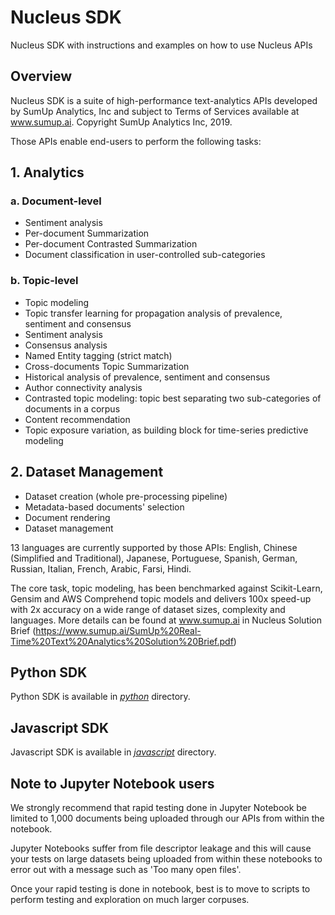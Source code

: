 # Nucleus SDK
Nucleus SDK with instructions and examples on how to use Nucleus APIs

## Overview
Nucleus SDK is a suite of high-performance text-analytics APIs developed by 
SumUp Analytics, Inc and subject to Terms of Services available at www.sumup.ai. 
Copyright SumUp Analytics Inc, 2019.

Those APIs enable end-users to perform the following tasks:
## 1. Analytics
### a. Document-level
* Sentiment analysis
* Per-document Summarization
* Per-document Contrasted Summarization
* Document classification in user-controlled sub-categories

### b. Topic-level
* Topic modeling
* Topic transfer learning for propagation analysis of prevalence, sentiment and consensus
* Sentiment analysis
* Consensus analysis
* Named Entity tagging (strict match)
* Cross-documents Topic Summarization
* Historical analysis of prevalence, sentiment and consensus
* Author connectivity analysis
* Contrasted topic modeling: topic best separating two sub-categories of documents in a corpus
* Content recommendation
* Topic exposure variation, as building block for time-series predictive modeling

## 2. Dataset Management
* Dataset creation (whole pre-processing pipeline)
* Metadata-based documents' selection
* Document rendering
* Dataset management


13 languages are currently supported by those APIs: English, Chinese (Simplified and Traditional), Japanese, 
Portuguese, Spanish, German, Russian, Italian, French, Arabic, Farsi, Hindi.

The core task, topic modeling, has been benchmarked against Scikit-Learn, Gensim 
and AWS Comprehend topic models and delivers 100x speed-up with 2x accuracy on a 
wide range of dataset sizes, complexity and languages. More details can be found 
at www.sumup.ai in Nucleus Solution Brief (https://www.sumup.ai/SumUp%20Real-Time%20Text%20Analytics%20Solution%20Brief.pdf)

## Python SDK
Python SDK is available in [*python*](python) directory.

## Javascript SDK
Javascript SDK is available in [*javascript*](javascript) directory.

## Note to Jupyter Notebook users
We strongly recommend that rapid testing done in Jupyter Notebook be limited to 
1,000 documents being uploaded through our APIs from within the notebook.

Jupyter Notebooks suffer from file descriptor leakage and this will cause your 
tests on large datasets being uploaded from within these notebooks to error out 
with a message such as 'Too many open files'.

Once your rapid testing is done in notebook, best is to move to scripts to perform 
testing and exploration on much larger corpuses.
